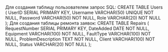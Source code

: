Для создания таблицу пользователем запрос SQL:
CREATE TABLE Users (
UserID SERIAL PRIMARY KEY,
Username VARCHAR(50) UNIQUE NOT NULL,
Password VARCHAR(50) NOT NULL,
Role VARCHAR(20) NOT NULL
);
Для создания таблицы ремонта заявок:
CREATE TABLE Repairs (
RequestNumber SERIAL PRIMARY KEY,
DateAdded DATE NOT NULL,
Equipment VARCHAR(100) NOT NULL,
FaultType VARCHAR(100) NOT NULL,
ProblemDescription TEXT NOT NULL,
Client VARCHAR(100) NOT NULL,
Status VARCHAR(20) NOT NULL
);
